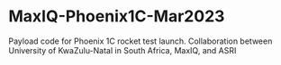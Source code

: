 # MaxIQ-Phoenix1C-Mar2023
Payload code for Phoenix 1C rocket test launch. Collaboration between University of KwaZulu-Natal in South Africa, MaxIQ, and ASRI

